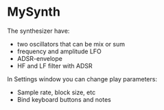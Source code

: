 # MySynth
 
The synthesizer have:
* two oscillators that can be mix or sum
* frequency and amplitude LFO
* ADSR-envelope
* HF and LF filter with ADSR

In Settings window you can change play parameters:
* Sample rate, block size, etc
* Bind keyboard buttons and notes 
